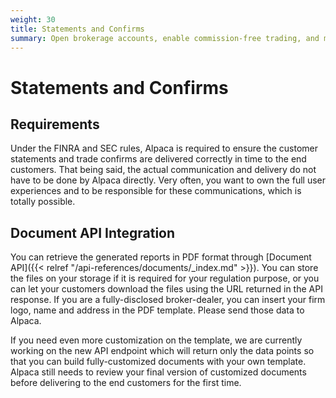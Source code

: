 ```yaml
---
weight: 30
title: Statements and Confirms
summary: Open brokerage accounts, enable commission-free trading, and manage the ongoing user experience with Alpaca Broker API
---
```


# Statements and Confirms

## Requirements

Under the FINRA and SEC rules, Alpaca is required to ensure the customer
statements and trade confirms are delivered correctly in time to the end
customers. That being said, the actual communication and delivery do not have to
be done by Alpaca directly. Very often, you want to own the full user
experiences and to be responsible for these communications, which is totally
possible.

## Document API Integration

You can retrieve the generated reports in PDF format through [Document API]({{<
relref "/api-references/documents/_index.md" >}}). You can store the files
on your storage if it is required for your regulation purpose, or you can let
your customers download the files using the URL returned in the API response. If
you are a fully-disclosed broker-dealer, you can insert your firm logo, name and
address in the PDF template. Please send those data to Alpaca.

If you need even more customization on the template, we are currently working on
the new API endpoint which will return only the data points so that you can
build fully-customized documents with your own template. Alpaca still needs to
review your final version of customized documents before delivering to the end
customers for the first time.

&nbsp;
